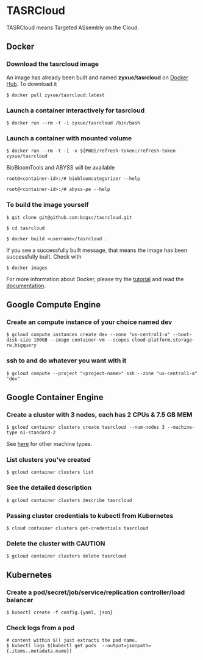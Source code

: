 # TASRCloud

TASRCloud means Targeted ASsembly on the Cloud.

## Docker

### Download the tasrcloud image

An image has already been built and named **zyxue/tasrcloud**  on
[Docker Hub](https://hub.docker.com/r/zyxue/tasrcloud/). To download it

    $ docker pull zyxue/tasrcloud:latest


### Launch a container interactively for tasrcloud

    $ docker run --rm -t -i zyxue/tasrcloud /bin/bash

### Launch a container with mounted volume

    $ docker run --rm -t -i -v ${PWD}/refresh-token:/refresh-token zyxue/tasrcloud

BioBloomTools and ABYSS will be available

    root@<container-id>:/# biobloomcategorizer --help

    root@<container-id>:/# abyss-pe --help

### To build the image yourself

    $ git clone git@github.com:bcgsc/tasrcloud.git

    $ cd tasrcloud

    $ docker build <username>/tasrcloud .

If you see a successfully built message, that means the image has been
successfully built. Check with

    $ docker images

For more information about Docker, please try the
[tutorial](https://docs.docker.com/linux/) and read the
[documentation](https://docs.docker.com/).

## Google Compute Engine

### Create an compute instance of your choice named dev

    $ gcloud compute instances create dev --zone "us-central1-a" --boot-disk-size 100GB --image container-vm --scopes cloud-platform,storage-rw,bigquery

### ssh to and do whatever you want with it

    $ gcloud compute --project "<project-name>" ssh --zone "us-central1-a" "dev"

## Google Container Engine

### Create a cluster with 3 nodes, each has 2 CPUs & 7.5 GB MEM

    $ gcloud container clusters create tasrcloud --num-nodes 3 --machine-type n1-standard-2

See [here](https://cloud.google.com/compute/docs/machine-types) for other machine types.

### List clusters you've created

    $ gcloud container clusters list

### See the detailed description

    $ gcloud container clusters describe tasrcloud

### Passing cluster credentials to kubectl from Kubernetes

    $ cloud container clusters get-credentials tasrcloud

### Delete the cluster with CAUTION

    $ gcloud container clusters delete tasrcloud

## Kubernetes

### Create a pod/secret/job/service/replication controller/load balancer

    $ kubectl create -f config.{yaml, json}

### Check logs from a pod

    # content within $() just extracts the pod name.
    $ kubectl logs $(kubectl get pods  --output=jsonpath={.items..metadata.name})

